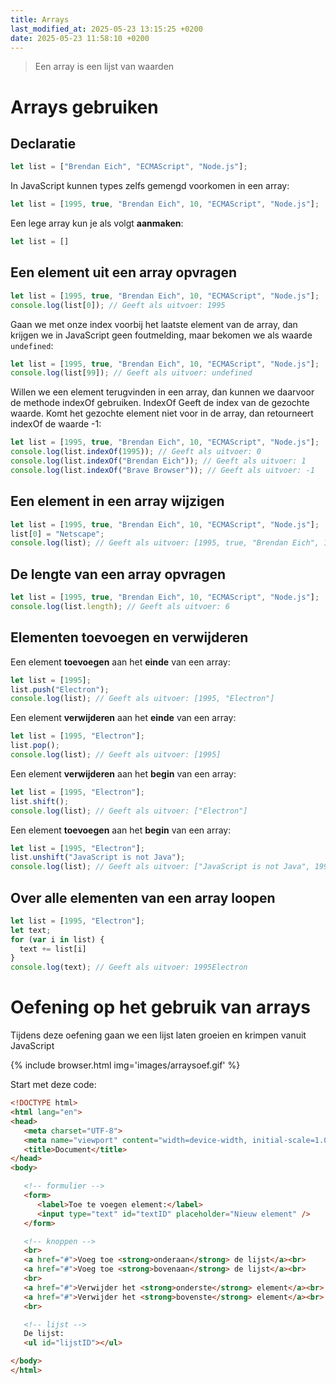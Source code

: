 ```yaml
---
title: Arrays
last_modified_at: 2025-05-23 13:15:25 +0200
date: 2025-05-23 11:58:10 +0200
---
```


> Een array is een lijst van waarden 

# Arrays gebruiken

## Declaratie
```javascript
let list = ["Brendan Eich", "ECMAScript", "Node.js"];
```

In JavaScript kunnen types zelfs gemengd voorkomen in een array:
```javascript
let list = [1995, true, "Brendan Eich", 10, "ECMAScript", "Node.js"];
```

Een lege array kun je als volgt **aanmaken**:
```javascript
let list = []
```

## Een element uit een array opvragen

```javascript
let list = [1995, true, "Brendan Eich", 10, "ECMAScript", "Node.js"];
console.log(list[0]); // Geeft als uitvoer: 1995
```

Gaan we met onze index voorbij het laatste element van de array, dan krijgen we in JavaScript geen foutmelding, maar bekomen we als waarde `undefined`:
```javascript
let list = [1995, true, "Brendan Eich", 10, "ECMAScript", "Node.js"];
console.log(list[99]); // Geeft als uitvoer: undefined
```

Willen we een element terugvinden in een array, dan kunnen we daarvoor de methode indexOf gebruiken. IndexOf Geeft de index van de gezochte waarde. Komt het gezochte element niet voor in de array, dan retourneert indexOf de waarde -1:

```javascript
let list = [1995, true, "Brendan Eich", 10, "ECMAScript", "Node.js"];
console.log(list.indexOf(1995)); // Geeft als uitvoer: 0
console.log(list.indexOf("Brendan Eich")); // Geeft als uitvoer: 1
console.log(list.indexOf("Brave Browser")); // Geeft als uitvoer: -1
```

## Een element in een array wijzigen

```javascript
let list = [1995, true, "Brendan Eich", 10, "ECMAScript", "Node.js"];
list[0] = "Netscape";
console.log(list); // Geeft als uitvoer: [1995, true, "Brendan Eich", 10, "ECMAScript", "Node.js"]
```

## De lengte van een array opvragen

```javascript
let list = [1995, true, "Brendan Eich", 10, "ECMAScript", "Node.js"];
console.log(list.length); // Geeft als uitvoer: 6
```

## Elementen toevoegen en verwijderen

Een element **toevoegen** aan het **einde** van een array:
```javascript
let list = [1995];
list.push("Electron");
console.log(list); // Geeft als uitvoer: [1995, "Electron"]
```

Een element **verwijderen** aan het **einde** van een array:
```javascript
let list = [1995, "Electron"];
list.pop();
console.log(list); // Geeft als uitvoer: [1995]
```

Een element **verwijderen** aan het **begin** van een array:
```javascript
let list = [1995, "Electron"];
list.shift();
console.log(list); // Geeft als uitvoer: ["Electron"]
```

Een element **toevoegen** aan het **begin** van een array:
```javascript
let list = [1995, "Electron"];
list.unshift("JavaScript is not Java");
console.log(list); // Geeft als uitvoer: ["JavaScript is not Java", 1995, "Electron"]
```

## Over alle elementen van een array loopen

```javascript
let list = [1995, "Electron"];
let text;
for (var i in list) {
  text += list[i]
}
console.log(text); // Geeft als uitvoer: 1995Electron
```


# Oefening op het gebruik van arrays

Tijdens deze oefening gaan we een lijst laten groeien en krimpen vanuit JavaScript

{% include browser.html img='images/arraysoef.gif' %} 

Start met deze code:
```html
<!DOCTYPE html>
<html lang="en">
<head>
   <meta charset="UTF-8">
   <meta name="viewport" content="width=device-width, initial-scale=1.0">
   <title>Document</title>
</head>
<body>

   <!-- formulier -->
   <form>
      <label>Toe te voegen element:</label>
      <input type="text" id="textID" placeholder="Nieuw element" />
   </form>

   <!-- knoppen -->
   <br>
   <a href="#">Voeg toe <strong>onderaan</strong> de lijst</a><br>
   <a href="#">Voeg toe <strong>bovenaan</strong> de lijst</a><br>
   <br>
   <a href="#">Verwijder het <strong>onderste</strong> element</a><br>
   <a href="#">Verwijder het <strong>bovenste</strong> element</a><br>
   <br>

   <!-- lijst -->
   De lijst:
   <ul id="lijstID"></ul>

</body>
</html>
```
